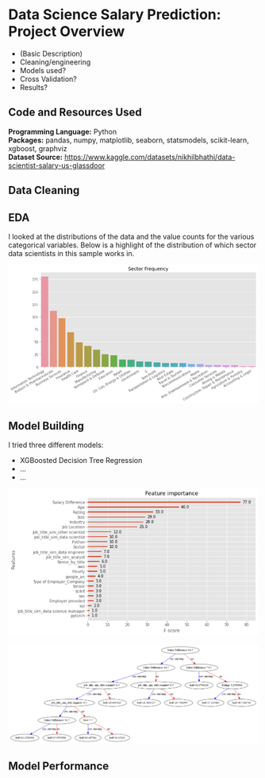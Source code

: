 # Data Science Salary Prediction: Project Overview

* (Basic Description)
* Cleaning/engineering
* Models used?
* Cross Validation?
* Results?

## Code and Resources Used

**Programming Language:** Python  
**Packages:** pandas, numpy, matplotlib, seaborn, statsmodels, scikit-learn, xgboost, graphviz  
**Dataset Source:** https://www.kaggle.com/datasets/nikhilbhathi/data-scientist-salary-us-glassdoor  

## Data Cleaning

## EDA

I looked at the distributions of the data and the value counts for the various categorical variables. Below is a highlight of the distribution of which sector data scientists in this sample works in.

![](sector_dist.png)

## Model Building

I tried three different models:
* XGBoosted Decision Tree Regression
* ...
* ...

![](feature_importance_xgb.png)

![](xgb_tree.png)

## Model Performance
